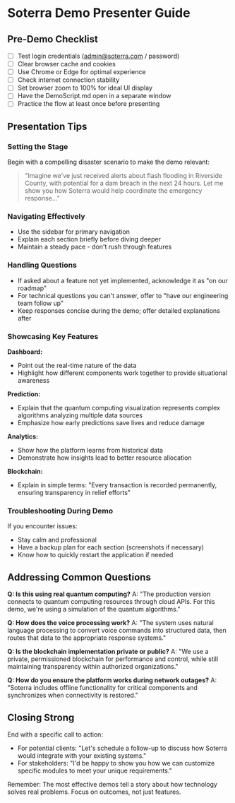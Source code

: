 
# Soterra Demo Presenter Guide

## Pre-Demo Checklist

- [ ] Test login credentials (admin@soterra.com / password)
- [ ] Clear browser cache and cookies
- [ ] Use Chrome or Edge for optimal experience
- [ ] Check internet connection stability
- [ ] Set browser zoom to 100% for ideal UI display
- [ ] Have the DemoScript.md open in a separate window
- [ ] Practice the flow at least once before presenting

## Presentation Tips

### Setting the Stage
Begin with a compelling disaster scenario to make the demo relevant:

> "Imagine we've just received alerts about flash flooding in Riverside County, with potential for a dam breach in the next 24 hours. Let me show you how Soterra would help coordinate the emergency response..."

### Navigating Effectively
- Use the sidebar for primary navigation
- Explain each section briefly before diving deeper
- Maintain a steady pace - don't rush through features

### Handling Questions
- If asked about a feature not yet implemented, acknowledge it as "on our roadmap"
- For technical questions you can't answer, offer to "have our engineering team follow up"
- Keep responses concise during the demo; offer detailed explanations after

### Showcasing Key Features

**Dashboard:**
- Point out the real-time nature of the data
- Highlight how different components work together to provide situational awareness

**Prediction:**
- Explain that the quantum computing visualization represents complex algorithms analyzing multiple data sources
- Emphasize how early predictions save lives and reduce damage

**Analytics:**
- Show how the platform learns from historical data
- Demonstrate how insights lead to better resource allocation

**Blockchain:**
- Explain in simple terms: "Every transaction is recorded permanently, ensuring transparency in relief efforts"

### Troubleshooting During Demo

If you encounter issues:
- Stay calm and professional
- Have a backup plan for each section (screenshots if necessary)
- Know how to quickly restart the application if needed

## Addressing Common Questions

**Q: Is this using real quantum computing?**
A: "The production version connects to quantum computing resources through cloud APIs. For this demo, we're using a simulation of the quantum algorithms."

**Q: How does the voice processing work?**
A: "The system uses natural language processing to convert voice commands into structured data, then routes that data to the appropriate response systems."

**Q: Is the blockchain implementation private or public?**
A: "We use a private, permissioned blockchain for performance and control, while still maintaining transparency within authorized organizations."

**Q: How do you ensure the platform works during network outages?**
A: "Soterra includes offline functionality for critical components and synchronizes when connectivity is restored."

## Closing Strong

End with a specific call to action:
- For potential clients: "Let's schedule a follow-up to discuss how Soterra would integrate with your existing systems."
- For stakeholders: "I'd be happy to show you how we can customize specific modules to meet your unique requirements."

Remember: The most effective demos tell a story about how technology solves real problems. Focus on outcomes, not just features.
